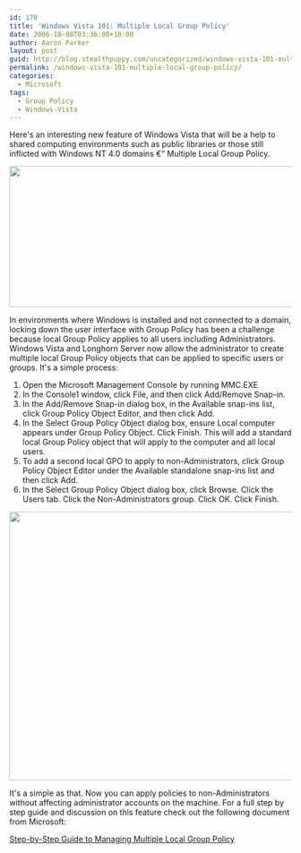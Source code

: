 ```yaml
---
id: 170
title: 'Windows Vista 101: Multiple Local Group Policy'
date: 2006-10-08T03:36:00+10:00
author: Aaron Parker
layout: post
guid: http://blog.stealthpuppy.com/uncategorized/windows-vista-101-multiple-local-group-policy
permalink: /windows-vista-101-multiple-local-group-policy/
categories:
  - Microsoft
tags:
  - Group Policy
  - Windows-Vista
---
```

Here's an interesting new feature of Windows Vista that will be a help to shared computing environments such as public libraries or those still inflicted with Windows NT 4.0 domains €“ Multiple Local Group Policy.

<img border="0" width="566" src="https://stealthpuppy.com/media/2006/10/1000.14.140.MultipleLocalGroupPolicy.PNG" height="252" style="width: 566px; height: 252px" /> 

In environments where Windows is installed and not connected to a domain, locking down the user interface with Group Policy has been a challenge because local Group Policy applies to all users including Administrators. Windows Vista and Longhorn Server now allow the administrator to create multiple local Group Policy objects that can be applied to specific users or groups. It's a simple process:

  1. Open the Microsoft Management Console by running MMC.EXE
  2. In the Console1 window, click File, and then click Add/Remove Snap-in.
  3. In the Add/Remove Snap-in dialog box, in the Available snap-ins list, click Group Policy Object Editor, and then click Add.
  4. In the Select Group Policy Object dialog box, ensure Local computer appears under Group Policy Object. Click Finish. This will add a standard local Group Policy object that will apply to the computer and all local users.
  5. To add a second local GPO to apply to non-Administrators, click Group Policy Object Editor under the Available standalone snap-ins list and then click Add.
  6. In the Select Group Policy Object dialog box, click Browse. Click the Users tab. Click the Non-Administrators group. Click OK. Click Finish.

<a target="_blank" href="http://www.trustedaccess.info/photos/images/images/141/original.aspx"></a>

[<img border="0" width="555" src="https://stealthpuppy.com/media/2006/10/1000.14.141.AddingSnapIn.PNG" height="480" style="width: 555px; height: 480px" />](https://stealthpuppy.com/media/2006/10/1000.14.141.AddingSnapIn.PNG)

It's a simple as that. Now you can apply policies to non-Administrators without affecting administrator accounts on the machine. For a full step by step guide and discussion on this feature check out the following document from Microsoft:

[Step-by-Step Guide to Managing Multiple Local Group Policy](http://download.microsoft.com/download/3/b/a/3ba6d659-6e39-4cd7-b3a2-9c96482f5353/Step%20by%20Step%20Guide%20to%20Device%20Driver%20Signing%20and%20Staging.doc)
